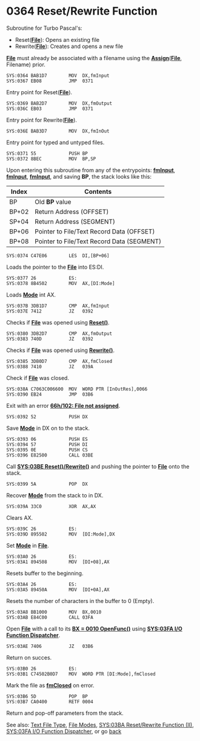 # 0364 Reset/Rewrite Function

Subroutine for Turbo Pascal's:

- Reset(**[File](TEXT-FILE-TYPE.md)**): Opens an existing file
- Rewrite(**[File](TEXT-FILE-TYPE.md)**): Creates and opens a new file

**[File](TEXT-FILE-TYPE.md)** must already be associated with a filename using the **[Assign](02E6-ASSIGN-FUNC.md)**(**[File](TEXT-FILE-TYPE.md)**, Filename) prior.

```
SYS:0364 BAB1D7        MOV	DX,fmInput
SYS:0367 EB08          JMP	0371
```

Entry point for Reset(**[File](TEXT-FILE-TYPE.md)**).

```
SYS:0369 BAB2D7        MOV	DX,fmOutput
SYS:036C EB03          JMP	0371
```

Entry point for Rewrite(**[File](TEXT-FILE-TYPE.md)**).

```
SYS:036E BAB3D7        MOV	DX,fmInOut
```

Entry point for typed and untyped files.

```
SYS:0371 55            PUSH	BP
SYS:0372 8BEC          MOV	BP,SP
```

Upon entering this subroutine from any of the entrypoints: **[fmInput](FILE-MODES.md)**, **[fmInput](FILE-MODES.md)**, **[fmInput](FILE-MODES.md)**, and saving **BP**, the stack looks like this:

|Index|Contents                                  |
|-----|------------------------------------------|
|BP   |Old **BP** value                          |
|BP+02|Return Address (OFFSET)                   |
|SP+04|Return Address (SEGMENT)                  |
|BP+06|Pointer to File/Text Record Data (OFFSET) |
|BP+08|Pointer to File/Text Record Data (SEGMENT)|

```
SYS:0374 C47E06        LES	DI,[BP+06]
```

Loads the pointer to the **[File](TEXT-FILE-TYPE.md)** into ES:DI.

```
SYS:0377 26            ES:
SYS:0378 8B4502        MOV	AX,[DI:Mode]
```

Loads **[Mode](FILE-MODES.md)** int AX.

```
SYS:037B 3DB1D7        CMP	AX,fmInput
SYS:037E 7412          JZ	0392
```

Checks if **[File](TEXT-FILE-TYPE.md)** was opened using **[Reset()](FILE-MODES.md)**.

```
SYS:0380 3DB2D7        CMP	AX,fmOutput
SYS:0383 740D          JZ	0392
```

Checks if **[File](TEXT-FILE-TYPE.md)** was opened using **[Rewrite()](FILE-MODES.md)**.

```
SYS:0385 3DB0D7        CMP	AX,fmClosed
SYS:0388 7410          JZ	039A
```

Check if **[File](TEXT-FILE-TYPE.md)** was closed.

```
SYS:038A C7063C006600  MOV	WORD PTR [InOutRes],0066
SYS:0390 EB24          JMP	03B6
```

Exit with an error **[66h/102: File not assigned](ERROR-CODES.md)**.

```
SYS:0392 52            PUSH	DX
```

Save **[Mode](FILE-MODES.md)** in DX on to the stack.

```
SYS:0393 06            PUSH	ES
SYS:0394 57            PUSH	DI
SYS:0395 0E            PUSH	CS
SYS:0396 E82500        CALL	03BE
```

Call **[SYS:03BE Reset()/Rewrite()](03BA-RESET-REWRITE-FUNC-II.md)** and pushing the pointer to **[File](TEXT-FILE-TYPE.md)** onto the stack.


```
SYS:0399 5A            POP	DX
```

Recover **[Mode](FILE-MODES.md)** from the stack to in DX.

```
SYS:039A 33C0          XOR	AX,AX
```

Clears AX.

```
SYS:039C 26            ES:
SYS:039D 895502        MOV	[DI:Mode],DX
```

Set **[Mode](FILE-MODES.md)**  in **[File](TEXT-FILE-TYPE.md)**.

```
SYS:03A0 26            ES:
SYS:03A1 894508        MOV	[DI+08],AX
```

Resets buffer to the beginning.

```
SYS:03A4 26            ES:
SYS:03A5 89450A        MOV	[DI+0A],AX
```

Resets the number of characters in the buffer to 0 (Empty).

```
SYS:03A8 BB1000        MOV	BX,0010
SYS:03AB E84C00        CALL	03FA
```

Open **[File](TEXT-FILE-TYPE.md)** with a call to its **[BX = 0010 OpenFunc()](TEXT-FILE-TYPE.md)** using **[SYS:03FA I/O Function Dispatcher](03FA-IO-FUNCTION-DISPATCHER.md)**.

```
SYS:03AE 7406          JZ	03B6
```

Return on succes.

```
SYS:03B0 26            ES:
SYS:03B1 C74502B0D7    MOV	WORD PTR [DI:Mode],fmClosed
```

Mark the file as  **[fmClosed](FILE-MODES.md)** on error.

```
SYS:03B6 5D            POP	BP
SYS:03B7 CA0400        RETF	0004
```

Return and pop-off parameters from the stack.

See also: [Text File Type](TEXT-FILE-TYPE.md), [File Modes](FILE-MODES.md), [SYS:03BA Reset/Rewrite Function (II)](03BA-RESET-REWRITE-FUNC-II.md), [SYS:03FA I/O Function Dispatcher](03FA-IO-FUNCTION-DISPATCHER.md), or go [back](../README.md)